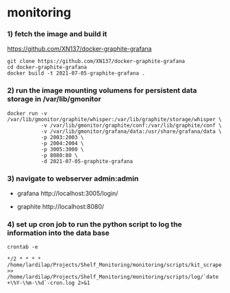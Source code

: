 # monitoring

### 1) fetch the image and build it

https://github.com/XN137/docker-graphite-grafana

```
git clone https://github.com/XN137/docker-graphite-grafana
cd docker-graphite-grafana
docker build -t 2021-07-05-graphite-grafana .
```

### 2) run the image mounting volumens for persistent data storage in /var/lib/gmonitor

```
docker run -v /var/lib/gmonitor/graphite/whisper:/var/lib/graphite/storage/whisper \
           -v /var/lib/gmonitor/graphite/conf:/var/lib/graphite/conf \
           -v /var/lib/gmonitor/grafana/data:/usr/share/grafana/data \
           -p 2003:2003 \
           -p 2004:2004 \
           -p 3005:3000 \
           -p 8080:80 \
           -d 2021-07-05-graphite-grafana

```

### 3) navigate to webserver admin:admin

- grafana
http://localhost:3005/login/

- graphite
http://localhost:8080/

### 4) set up cron job to run the python script to log the information into the data base
```
crontab -e
```


```
*/2 * * * * /home/lardilap/Projects/Shelf_Monitoring/monitoring/scripts/kit_scrape.py >> /home/lardilap/Projects/Shelf_Monitoring/monitoring/scripts/log/`date +\%Y-\%m-\%d`-cron.log 2>&1
```
